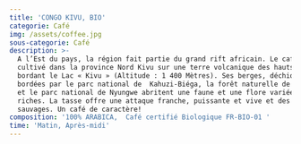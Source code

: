 ```yaml
---
title: 'CONGO KIVU, BIO'
categorie: Café
img: /assets/coffee.jpg
sous-categorie: Café
description: >-
  A l’Est du pays, la région fait partie du grand rift africain. Le café est
  cultivé dans la province Nord Kivu sur une terre volcanique des hauts plateaux
  bordant le Lac « Kivu » (Altitude : 1 400 Mètres). Ses berges, déchiquetées et
  bordées par le parc national de  Kahuzi-Biéga, la forêt naturelle de Gishwati
  et le parc national de Nyungwe abritent une faune et une flore variées et
  riches. La tasse offre une attaque franche, puissante et vive et des notes
  sauvages. Un café de caractère!
composition: '100% ARABICA,  Café certifié Biologique FR-BIO-01 '
time: 'Matin, Après-midi'
---
```



